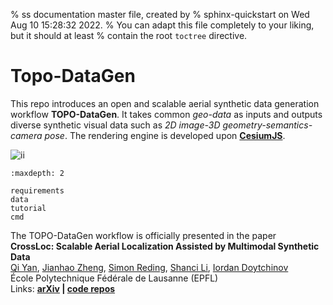 % ss documentation master file, created by
% sphinx-quickstart on Wed Aug 10 15:28:32 2022.
% You can adapt this file completely to your liking, but it should at least
% contain the root `toctree` directive.

# Topo-DataGen

This repo introduces an open and scalable aerial synthetic data generation workflow **TOPO-DataGen**. It takes common *geo-data* as inputs and outputs diverse synthetic visual data such as *2D image-3D geometry-semantics-camera pose*. The rendering engine is developed upon [**CesiumJS**](https://cesium.com/platform/cesiumjs/).

![ii](/_static/pull_figure.png)

```{toctree}
:maxdepth: 2

requirements
data
tutorial
cmd

```

The TOPO-DataGen workflow is officially presented in the paper <br>
**CrossLoc: Scalable Aerial Localization Assisted by Multimodal Synthetic Data**
<br>
[Qi Yan](https://qiyan98.github.io/), [Jianhao Zheng](https://jianhao-zheng.github.io/), [Simon Reding](https://people.epfl.ch/simon.reding/?lang=en), [Shanci Li](https://people.epfl.ch/shanci.li/?lang=en), [Iordan Doytchinov](https://people.epfl.ch/iordan.doytchinov?lang=en) 
<br>
École Polytechnique Fédérale de Lausanne (EPFL)
<br>
Links: **[arXiv](https://arxiv.org/abs/2112.09081) | [code repos](https://github.com/TOPO-EPFL/CrossLoc)**
